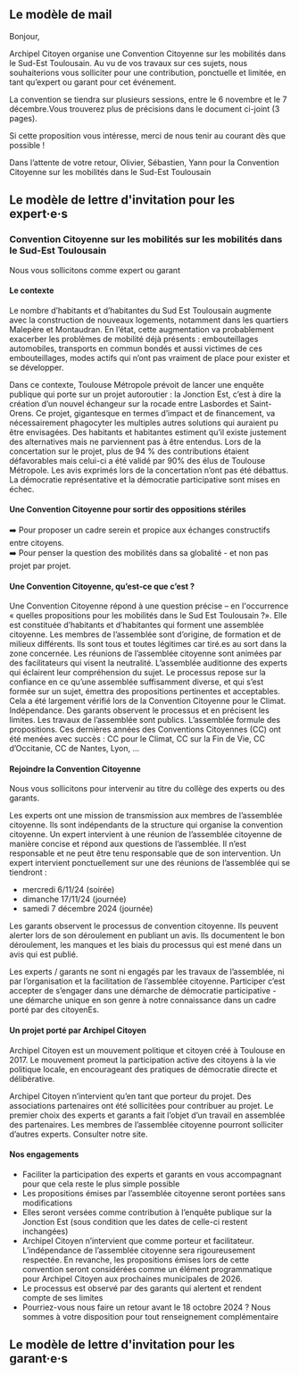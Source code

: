 ## Le modèle de mail

Bonjour,

Archipel Citoyen organise une Convention Citoyenne sur les mobilités dans le Sud-Est Toulousain. Au vu de vos travaux sur ces sujets, nous souhaiterions vous solliciter pour une contribution, ponctuelle et limitée, en tant qu’expert ou garant pour cet événement.

La convention se tiendra sur plusieurs sessions, entre le 6 novembre et le 7 décembre.Vous trouverez plus de précisions dans le document ci-joint (3 pages).

Si cette proposition vous intéresse, merci de nous tenir au courant dès que possible !

Dans l’attente de votre retour,
Olivier, Sébastien, Yann pour la Convention Citoyenne sur les mobilités dans le Sud-Est Toulousain


## Le modèle de lettre d'invitation pour les expert·e·s


### Convention Citoyenne sur les mobilités sur les mobilités dans le Sud-Est Toulousain

Nous vous sollicitons comme expert ou garant

#### Le contexte

Le nombre d’habitants et d’habitantes du Sud Est Toulousain augmente avec la construction de nouveaux logements, notamment dans les quartiers Malepère et Montaudran. En l’état, cette augmentation va probablement exacerber les problèmes de mobilité déjà présents : embouteillages automobiles, transports en commun bondés et aussi victimes de ces embouteillages, modes actifs qui n’ont pas vraiment de place pour exister et se développer.

Dans ce contexte, Toulouse Métropole prévoit de lancer une enquête publique qui porte sur un projet autoroutier : la Jonction Est, c’est à dire la création d’un nouvel échangeur sur la rocade entre Lasbordes et Saint-Orens. Ce projet, gigantesque en termes d’impact et de financement, va nécessairement phagocyter les multiples autres solutions qui auraient pu être envisagées. Des habitants et habitantes estiment qu’il existe justement des alternatives mais ne parviennent pas à être entendus. Lors de la concertation sur le projet, plus de 94 % des contributions étaient défavorables mais celui-ci a été validé par 90% des élus de Toulouse Métropole. Les avis exprimés lors de la concertation n’ont pas été débattus. La démocratie représentative et la démocratie participative sont mises en échec.

#### Une Convention Citoyenne pour sortir des oppositions stériles

➡️ Pour proposer un cadre serein et propice aux échanges constructifs entre citoyens.  
➡️ Pour penser la question des mobilités dans sa globalité - et non pas projet par projet.  

#### Une Convention Citoyenne, qu’est-ce que c’est ?
Une Convention Citoyenne répond à une question précise – en l'occurrence « quelles propositions pour les mobilités dans le Sud Est Toulousain ?».
Elle est constituée d’habitants et d’habitantes qui forment une assemblée citoyenne. Les membres de l’assemblée sont d’origine, de formation et de milieux différents. Ils sont tous et toutes légitimes car tiré.es au sort dans la zone concernée.
Les réunions de l’assemblée citoyenne sont animées par des facilitateurs qui visent la neutralité.
L’assemblée auditionne des experts qui éclairent leur compréhension du sujet. Le processus repose sur la confiance en ce qu’une assemblée suffisamment diverse, et qui s’est formée sur un sujet, émettra des propositions pertinentes et acceptables. Cela a été largement vérifié lors de la Convention Citoyenne pour le Climat.
Indépendance. Des garants observent le processus et en précisent les limites. Les travaux de l’assemblée sont publics. L’assemblée formule des propositions.
Ces dernières années des Conventions Citoyennes (CC) ont été menées avec succès : CC pour le Climat, CC sur la Fin de Vie, CC d’Occitanie, CC de Nantes, Lyon, ...

#### Rejoindre la Convention Citoyenne
Nous vous sollicitons pour intervenir au titre du collège des experts ou des garants.

Les experts ont une mission de transmission aux membres de l’assemblée citoyenne. Ils sont indépendants de la structure qui organise la convention citoyenne. Un expert intervient à une réunion de l’assemblée citoyenne de manière concise et répond aux questions de l’assemblée. Il n’est responsable et ne peut être tenu responsable que de son intervention. Un expert intervient ponctuellement sur une des réunions de l’assemblée qui se tiendront :
- mercredi 6/11/24 (soirée)
- dimanche 17/11/24 (journée)
- samedi 7 décembre 2024 (journée)

Les garants observent le processus de convention citoyenne. Ils peuvent alerter lors de son déroulement en publiant un avis. Ils documentent le bon déroulement, les manques et les biais du processus qui est mené dans un avis qui est publié.

Les experts / garants ne sont ni engagés par les travaux de l’assemblée, ni par l’organisation et la facilitation de l’assemblée citoyenne. Participer c’est accepter de s’engager dans une démarche de démocratie participative - une démarche unique en son genre à notre connaissance dans un cadre porté par des citoyenEs.

#### Un projet porté par Archipel Citoyen
Archipel Citoyen est un mouvement politique et citoyen créé à Toulouse en 2017. Le mouvement promeut la participation active des citoyens à la vie politique locale, en encourageant des pratiques de démocratie directe et délibérative.

Archipel Citoyen n’intervient qu’en tant que porteur du projet. Des associations partenaires ont été sollicitées pour contribuer au projet. Le premier choix des experts et garants a fait l’objet d’un travail en assemblée des partenaires. Les membres de l’assemblée citoyenne pourront solliciter d’autres experts.
Consulter notre site.

#### Nos engagements

- Faciliter la participation des experts et garants en vous accompagnant pour que cela reste le plus simple possible
- Les propositions émises par l’assemblée citoyenne seront portées sans modifications 
- Elles seront versées comme contribution à l’enquête publique sur la Jonction Est (sous condition que les dates de celle-ci restent inchangées)
- Archipel Citoyen n’intervient que comme porteur et facilitateur. L’indépendance de l’assemblée citoyenne sera rigoureusement respectée. En revanche, les propositions émises lors de cette convention seront considérées comme un élément programmatique pour Archipel Citoyen aux prochaines municipales de 2026.
- Le processus est observé par des garants qui alertent et rendent compte de ses limites
- Pourriez-vous nous faire un retour avant le 18 octobre 2024 ? Nous sommes à votre disposition pour tout renseignement complémentaire

## Le modèle de lettre d'invitation pour les garant·e·s


